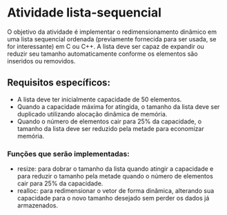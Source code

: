 # Atividade lista-sequencial
O objetivo da atividade é implementar o redimensionamento dinâmico em uma lista sequencial ordenada (previamente fornecida para ser usada, se for interessante) em C ou C++.
A lista deve ser capaz de expandir ou reduzir seu tamanho automaticamente conforme os elementos são inseridos ou removidos.

## Requisitos específicos:
- A lista deve ter inicialmente capacidade de 50 elementos.
- Quando a capacidade máxima for atingida, o tamanho da lista deve ser duplicado utilizando alocação dinâmica de memória.
- Quando o número de elementos cair para 25% da capacidade, o tamanho da lista deve ser reduzido pela metade para economizar memória.

### Funções que serão implementadas:
- resize: para dobrar o tamanho da lista quando atingir a capacidade e para reduzir o tamanho pela metade quando o número de elementos cair para 25% da capacidade.
- realloc: para redimensionar o vetor de forma dinâmica, alterando sua capacidade para o novo tamanho desejado sem perder os dados já armazenados.

